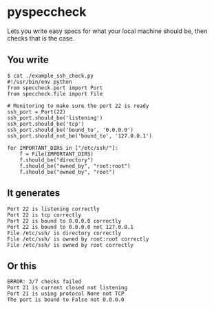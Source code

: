 pyspeccheck
===========

Lets you write easy specs for what your local machine should be, then checks that is the case.


You write
---------

	$ cat ./example_ssh_check.py
    #!/usr/bin/env python
    from speccheck.port import Port
    from speccheck.file import File

    # Monitoring to make sure the port 22 is ready
    ssh_port = Port(22)
    ssh_port.should_be('listening')
    ssh_port.should_be('tcp')
    ssh_port.should_be('bound_to', '0.0.0.0')
    ssh_port.should_not_be('bound_to', '127.0.0.1')

	for IMPORTANT_DIRS in ["/etc/ssh/"]:
		f = File(IMPORTANT_DIRS)
		f.should_be("directory")
		f.should_be("owned_by", "root:root")
		f.should_be("owned_by", "root")

It generates
--------------

	Port 22 is listening correctly
	Port 22 is tcp correctly
	Port 22 is bound to 0.0.0.0 correctly
	Port 22 is bound to 0.0.0.0 not 127.0.0.1
	File /etc/ssh/ is directory correctly
	File /etc/ssh/ is owned by root:root correctly
	File /etc/ssh/ is owned by root correctly


Or this
-------

    ERROR: 3/7 checks failed
    Port 21 is current closed not listening
    Port 21 is using protocol None not TCP
    The port is bound to False not 0.0.0.0
